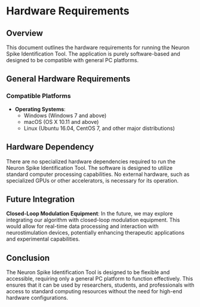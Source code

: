 # Hardware Requirements

## Overview

This document outlines the hardware requirements for running the Neuron Spike Identification Tool. The application is purely software-based and designed to be compatible with general PC platforms.

## General Hardware Requirements

### Compatible Platforms

- **Operating Systems**:
  - Windows (Windows 7 and above)
  - macOS (OS X 10.11 and above)
  - Linux (Ubuntu 16.04, CentOS 7, and other major distributions)
 
## Hardware Dependency

There are no specialized hardware dependencies required to run the Neuron Spike Identification Tool. The software is designed to utilize standard computer processing capabilities. No external hardware, such as specialized GPUs or other accelerators, is necessary for its operation.

## Future Integration

 **Closed-Loop Modulation Equipment**: In the future, we may explore integrating our algorithm with closed-loop modulation equipment. This would allow for real-time data processing and interaction with neurostimulation devices, potentially enhancing therapeutic applications and experimental capabilities.

## Conclusion

The Neuron Spike Identification Tool is designed to be flexible and accessible, requiring only a general PC platform to function effectively. This ensures that it can be used by researchers, students, and professionals with access to standard computing resources without the need for high-end hardware configurations.
